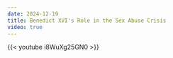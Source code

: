 ```yaml
---
date: 2024-12-19
title: Benedict XVI's Role in the Sex Abuse Crisis
video: true
---
```



{{< youtube i8WuXg25GN0 >}}
